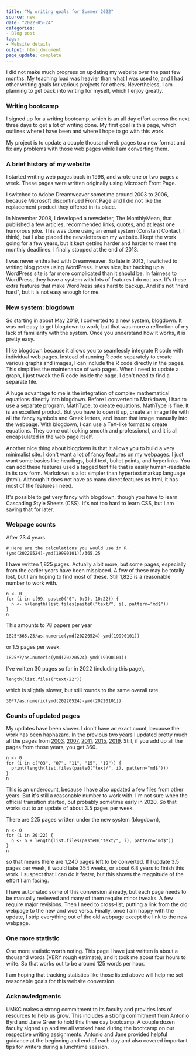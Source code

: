 ```yaml
---
title: "My writing goals for Summer 2022"
source: new
date: "2022-05-24"
categories:
- Blog post
tags:
- Website details
output: html_document
page_update: complete
---
```


I did not make much progress on updating my website over the past few months. My teaching load was heavier than what I was used to, and I had other writing goals for various projects for others. Nevertheless, I am planning to get back into writing for myself, which I enjoy greatly.

### Writing bootcamp

I signed up for a writing bootcamp, which is an all day effort across the next three days to get a lot of writing done. My first goal is this page, which outlines where I have been and where I hope to go with this work.

My project is to update a couple thousand web pages to a new format and fix any problems with those web pages while I am converting them.

### A brief history of my website

I started writing web pages back in 1998, and wrote one or two pages a week. These pages were written originally using Microsoft Front Page. 

I switched to Adobe Dreamweaver sometime around 2003 to 2006, because Microsoft discontinued Front Page and I did not like the replacement product they offered in its place.  

In November 2008, I developed a newsletter, The MonthlyMean, that published a few articles, recommended links, quotes, and at least one humorous joke. This was done using an email system (Constant Contact, I think), but I also placed the newsletters on my website. I kept the work going for a few years, but it kept getting harder and harder to meet the monthly deadlines. I finally stopped at the end of 2013.

I was never enthralled with Dreamweaver. So late in 2013, I switched to writing blog posts using WordPress. It was nice, but backing up a WordPress site is far more complicated than it should be. In fairness to WordPress, they have a system with lots of features I do not use. It's these extra features that make WordPress sites hard to backup. And it's not "hard hard", but it is not easy enough for me.

### New system: blogdown

So starting in about May 2019, I converted to a new system, blogdown. It was not easy to get blogdown to work, but that was more a reflection of my lack of familiarity with the system. Once you understand how it works, it is pretty easy. 

I like blogdown because it allows you to seamlessly integrate R code with individual web pages. Instead of running R code separately to create various graphs and images, I can include the R code directly in the pages. This simplifies the maintenance of web pages. When I need to update a graph, I just tweak the R code inside the page. I don't need to find a separate file.

A huge advantage to me is the integration of complex mathematical equations directly into blogdown. Before I converted to Markdown, I had to use a separate program, MathType, to create equations. MathType is fine. It is an excellent product. But you have to open it up, create an image file with all the fancy symbols and Greek letters, and insert that image manually into the webpage. With blogdown, I can use a TeX-like format to create equations. They come out looking smooth and professional, and it is all encapsulated in the web page itself.

Another nice thing about blogdown is that it allows you to build a very minimalist site. I don't want a lot of fancy features on my webpages. I just want some basics like headings, bold text, bullet points, and hyperlinks. You can add these features used a tagged text file that is easily human-readable in its raw form. Markdown is a lot simpler than hypertext markup language (html). Although it does not have as many direct features as html, it has most of the features I need. 

It's possible to get very fancy with blogdown, though you have to learn Cascading Style Sheets (CSS). It's not too hard to learn CSS, but I am saving that for later.

### Webpage counts

After 23.4 years 

```
# Here are the calculations you would use in R.
(ymd(20220524)-ymd(19990101))/365.25
```

I have written 1,825 pages. Actually a bit more, but some pages, especially from the earlier years have been misplaced. A few of these may be totally lost, but I am hoping to find most of these. Still 1,825 is a reasonable number to work with.

```
n <- 0
for (i in c(99, paste0("0", 0:9), 10:22)) {
  n <- n+length(list.files(paste0("text/", i), pattern="md$"))
}
n
```

This amounts to 78 papers per year

```
1825*365.25/as.numeric(ymd(20220524)-ymd(19990101))
```

or 1.5 pages per week.

```
1825*7/as.numeric(ymd(20220524)-ymd(19990101))
```

I've written 30 pages so far in 2022 (including this page),

```
length(list.files("text/22"))
```

which is slightly slower, but still rounds to the same overall rate.

```
30*7/as.numeric(ymd(20220524)-ymd(20220101))
```

### Counts of updated pages

My updates have been slower. I don't have an exact count, because the work has been haphazard. In the previous two years I updated pretty much all the pages from [2003][si03], [2007][si07], [2011][si11], [2015][si15], [2019][si19]. Still, if you add up all the pages from those years, you get 360.

```
n <- 0
for (i in c("03", "07", "11", "15", "19")) {
  print(length(list.files(paste0("text/", i), pattern="md$")))
}
n
```

This is an undercount, because I have also updated a few files from other years. But it's still a reasonable number to work with. I'm not sure when the official transition started, but probably sometime early in 2020. So that works out to an update of about 3.5 pages per week.

There are 225 pages written under the new system (blogdown), 

```
n <- 0
for (i in 20:22) {
  n <- n + length(list.files(paste0("text/", i), pattern="md$"))
}
n
```

so that means there are 1,240 pages left to be converted. If I update 3.5 pages per week, it would take 354 weeks, or about 6.8 years to finish this work. I suspect that I can do it faster, but this shows the magnitude of the effort I am facing.

I have automated some of this conversion already, but each page needs to be manually reviewed and many of them require minor tweaks. A few require major revisions. Then I need to cross-list, putting a link from the old webpage to the new and vice versa. Finally, once I am happy with the update, I strip everything out of the old webpage except the link to the new webpage.

### One more statistic

One more statistic worth noting. This page I have just written is about a thousand words (VERY rough estimate), and it took me about four hours to write. So that works out to be around 125 words per hour.

I am hoping that tracking statistics like those listed above will help me set reasonable goals for this website conversion.

### Acknowledgments

UMKC makes a strong commitment to its faculty and provides lots of resources to help us grow. This includes a strong commitment from Antonio Byrd and Jane Greer to hold this three day bootcamp. A couple dozen faculty signed up and we all worked hard during the bootcamp on our respective writing assignments. Antonio and Jane provided helpful guidance at the beginning and end of each day and also covered important tips for writers during a lunchtime session.

[si03]: http://new.pmean.com/2003/
[si07]: http://new.pmean.com/2007/
[si11]: http://new.pmean.com/2011/
[si15]: http://new.pmean.com/2015/
[si19]: http://new.pmean.com/2019/
[si21]: http://new.pmean.com/2021/

